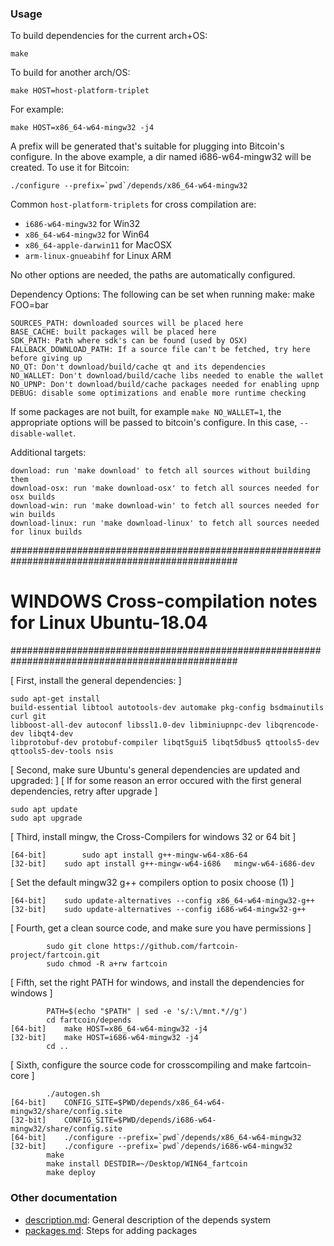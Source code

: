 ### Usage

To build dependencies for the current arch+OS:

    make

To build for another arch/OS:

    make HOST=host-platform-triplet

For example:

    make HOST=x86_64-w64-mingw32 -j4

A prefix will be generated that's suitable for plugging into Bitcoin's
configure. In the above example, a dir named i686-w64-mingw32 will be
created. To use it for Bitcoin:

    ./configure --prefix=`pwd`/depends/x86_64-w64-mingw32

Common `host-platform-triplets` for cross compilation are:

- `i686-w64-mingw32` for Win32
- `x86_64-w64-mingw32` for Win64
- `x86_64-apple-darwin11` for MacOSX
- `arm-linux-gnueabihf` for Linux ARM

No other options are needed, the paths are automatically configured.

Dependency Options:
The following can be set when running make: make FOO=bar

    SOURCES_PATH: downloaded sources will be placed here
    BASE_CACHE: built packages will be placed here
    SDK_PATH: Path where sdk's can be found (used by OSX)
    FALLBACK_DOWNLOAD_PATH: If a source file can't be fetched, try here before giving up
    NO_QT: Don't download/build/cache qt and its dependencies
    NO_WALLET: Don't download/build/cache libs needed to enable the wallet
    NO_UPNP: Don't download/build/cache packages needed for enabling upnp
    DEBUG: disable some optimizations and enable more runtime checking

If some packages are not built, for example `make NO_WALLET=1`, the appropriate
options will be passed to bitcoin's configure. In this case, `--disable-wallet`.

Additional targets:

    download: run 'make download' to fetch all sources without building them
    download-osx: run 'make download-osx' to fetch all sources needed for osx builds
    download-win: run 'make download-win' to fetch all sources needed for win builds
    download-linux: run 'make download-linux' to fetch all sources needed for linux builds

#################################################################################################
# WINDOWS Cross-compilation notes for Linux Ubuntu-18.04                                        #
#################################################################################################

[ First, install the general dependencies: ]
```
sudo apt-get install 
build-essential libtool autotools-dev automake pkg-config bsdmainutils curl git 
libboost-all-dev autoconf libssl1.0-dev libminiupnpc-dev libqrencode-dev libqt4-dev 
libprotobuf-dev protobuf-compiler libqt5gui5 libqt5dbus5 qttools5-dev qttools5-dev-tools nsis
```
[ Second, make sure Ubuntu's general dependencies are updated and upgraded: ]
[ If for some reason an error occured with the first general dependencies, retry after upgrade ] 
```
sudo apt update
sudo apt upgrade
```
[ Third, install mingw, the Cross-Compilers for windows 32 or 64 bit ] 
```
[64-bit]        sudo apt install g++-mingw-w64-x86-64
[32-bit]	sudo apt install g++-mingw-w64-i686   mingw-w64-i686-dev
```
[ Set the default mingw32 g++ compilers option to posix choose (1) ]
```
[64-bit]	sudo update-alternatives --config x86_64-w64-mingw32-g++ 
[32-bit]	sudo update-alternatives --config i686-w64-mingw32-g++ 
```
[ Fourth, get a clean source code, and make sure you have permissions ]
```
		sudo git clone https://github.com/fartcoin-project/fartcoin.git
		sudo chmod -R a+rw fartcoin
```
[ Fifth, set the right PATH for windows, and install the dependencies for windows ]
```
		PATH=$(echo "$PATH" | sed -e 's/:\/mnt.*//g')
		cd fartcoin/depends
[64-bit]	make HOST=x86_64-w64-mingw32 -j4
[32-bit]	make HOST=i686-w64-mingw32 -j4
		cd ..
```
[ Sixth, configure the source code for crosscompiling and make fartcoin-core ]
```
		./autogen.sh
[64-bit]	CONFIG_SITE=$PWD/depends/x86_64-w64-mingw32/share/config.site
[32-bit] 	CONFIG_SITE=$PWD/depends/i686-w64-mingw32/share/config.site
[64-bit]	./configure --prefix=`pwd`/depends/x86_64-w64-mingw32
[32-bit]	./configure --prefix=`pwd`/depends/i686-w64-mingw32	
		make
		make install DESTDIR=~/Desktop/WIN64_fartcoin
		make deploy
```

### Other documentation

- [description.md](description.md): General description of the depends system
- [packages.md](packages.md): Steps for adding packages

